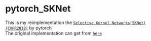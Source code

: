 # pytorch_SKNet
This is my reimplementation the [`Selective Kernel Networks(SKNet)(CVPR2019)`](https://arxiv.org/pdf/1903.06586.pdf "the CVPR2019 paper") by pytorch<br>
The original implementation can get from [`here`](https://github.com/implus/SKNet "the implementation by caffe")
